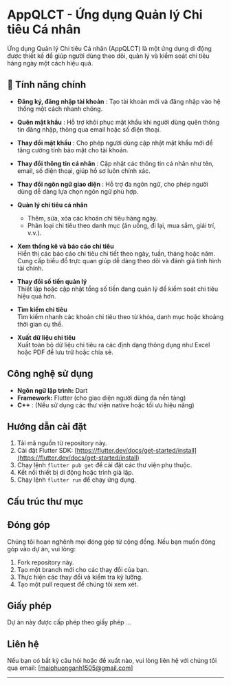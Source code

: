 # AppQLCT - Ứng dụng Quản lý Chi tiêu Cá nhân

Ứng dụng Quản lý Chi tiêu Cá nhân (AppQLCT) là một ứng dụng di động được thiết kế để giúp người dùng theo dõi, quản lý và kiểm soát chi tiêu hàng ngày một cách hiệu quả.

## 🚀 Tính năng chính

- **Đăng ký, đăng nhập tài khoản**  : Tạo tài khoản mới và đăng nhập vào hệ thống một cách nhanh chóng.
- **Quên mật khẩu**  : Hỗ trợ khôi phục mật khẩu khi người dùng quên thông tin đăng nhập, thông qua email hoặc số điện thoại.

- **Thay đổi mật khẩu**  : Cho phép người dùng cập nhật mật khẩu mới để tăng cường tính bảo mật cho tài khoản.

- **Thay đổi thông tin cá nhân**  : Cập nhật các thông tin cá nhân như tên, email, số điện thoại, giúp hồ sơ luôn chính xác.

- **Thay đổi ngôn ngữ giao diện**  : Hỗ trợ đa ngôn ngữ, cho phép người dùng dễ dàng lựa chọn ngôn ngữ phù hợp.

- **Quản lý chi tiêu cá nhân**  
  - Thêm, sửa, xóa các khoản chi tiêu hàng ngày.  
  - Phân loại chi tiêu theo danh mục (ăn uống, đi lại, mua sắm, giải trí, v.v.).

- **Xem thống kê và báo cáo chi tiêu**  
  Hiển thị các báo cáo chi tiêu chi tiết theo ngày, tuần, tháng hoặc năm.  
  Cung cấp biểu đồ trực quan giúp dễ dàng theo dõi và đánh giá tình hình tài chính.

- **Thay đổi số tiền quản lý**  
  Thiết lập hoặc cập nhật tổng số tiền đang quản lý để kiểm soát chi tiêu hiệu quả hơn.

- **Tìm kiếm chi tiêu**  
  Tìm kiếm nhanh các khoản chi tiêu theo từ khóa, danh mục hoặc khoảng thời gian cụ thể.

- **Xuất dữ liệu chi tiêu**  
  Xuất toàn bộ dữ liệu chi tiêu ra các định dạng thông dụng như Excel hoặc PDF để lưu trữ hoặc chia sẻ.


## Công nghệ sử dụng

*   **Ngôn ngữ lập trình:** Dart
*   **Framework:** Flutter (cho giao diện người dùng đa nền tảng)
*   **C++** : (Nếu sử dụng các thư viện native hoặc tối ưu hiệu năng)

## Hướng dẫn cài đặt

1.  Tải mã nguồn từ repository này.
2.  Cài đặt Flutter SDK: [https://flutter.dev/docs/get-started/install](https://flutter.dev/docs/get-started/install)
3.  Chạy lệnh `flutter pub get` để cài đặt các thư viện phụ thuộc.
4.  Kết nối thiết bị di động hoặc trình giả lập.
5.  Chạy lệnh `flutter run` để chạy ứng dụng.

## Cấu trúc thư mục


## Đóng góp

Chúng tôi hoan nghênh mọi đóng góp từ cộng đồng. Nếu bạn muốn đóng góp vào dự án, vui lòng:

1.  Fork repository này.
2.  Tạo một branch mới cho các thay đổi của bạn.
3.  Thực hiện các thay đổi và kiểm tra kỹ lưỡng.
4.  Tạo một pull request để chúng tôi xem xét.

## Giấy phép

Dự án này được cấp phép theo giấy phép ...

## Liên hệ

Nếu bạn có bất kỳ câu hỏi hoặc đề xuất nào, vui lòng liên hệ với chúng tôi qua email: [maiphuonganh1505@gmail.com]

---

